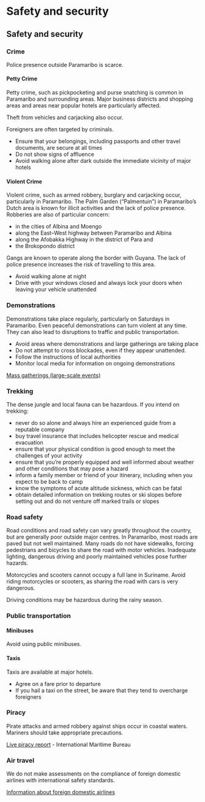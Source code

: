 # Safety and security

## Safety and security

### Crime

Police presence outside Paramaribo is scarce.

#### Petty Crime

Petty crime, such as pickpocketing and purse snatching is common in Paramaribo and surrounding areas. Major business districts and shopping areas and areas near popular hotels are particularly affected.

Theft from vehicles and carjacking also occur.

Foreigners are often targeted by criminals.

* Ensure that your belongings, including passports and other travel documents, are secure at all times
* Do not show signs of affluence
* Avoid walking alone after dark outside the immediate vicinity of major hotels

#### Violent Crime

Violent crime, such as armed robbery, burglary and carjacking occur, particularly in Paramaribo. The Palm Garden (“Palmentuin”) in Paramaribo’s Dutch area is known for illicit activities and the lack of police presence. Robberies are also of particular concern:

* in the cities of Albina and Moengo
* along the East–West highway between Paramaribo and Albina
* along the Afobakka Highway in the district of Para and
* the Brokopondo district

Gangs are known to operate along the border with Guyana. The lack of police presence increases the risk of travelling to this area.

* Avoid walking alone at night
* Drive with your windows closed and always lock your doors when leaving your vehicle unattended

### Demonstrations

Demonstrations take place regularly, particularly on Saturdays in Paramaribo. Even peaceful demonstrations can turn violent at any time. They can also lead to disruptions to traffic and public transportation.

* Avoid areas where demonstrations and large gatherings are taking place
* Do not attempt to cross blockades, even if they appear unattended.
* Follow the instructions of local authorities
* Monitor local media for information on ongoing demonstrations

[Mass gatherings (large-scale events)](https://travel.gc.ca/travelling/health-safety/mass-gatherings)

### Trekking

The dense jungle and local fauna can be hazardous. If you intend on trekking:

* never do so alone and always hire an experienced guide from a reputable company
* buy travel insurance that includes helicopter rescue and medical evacuation
* ensure that your physical condition is good enough to meet the challenges of your activity
* ensure that you’re properly equipped and well informed about weather and other conditions that may pose a hazard
* inform a family member or friend of your itinerary, including when you expect to be back to camp
* know the symptoms of acute altitude sickness, which can be fatal
* obtain detailed information on trekking routes or ski slopes before setting out and do not venture off marked trails or slopes

### Road safety

Road conditions and road safety can vary greatly throughout the country, but are generally poor outside major centres. In Paramaribo, most roads are paved but not well maintained. Many roads do not have sidewalks, forcing pedestrians and bicycles to share the road with motor vehicles. Inadequate lighting, dangerous driving and poorly maintained vehicles pose further hazards.

Motorcycles and scooters cannot occupy a full lane in Suriname. Avoid riding motorcycles or scooters, as sharing the road with cars is very dangerous.

Driving conditions may be hazardous during the rainy season.

### Public transportation

#### Minibuses

Avoid using public minibuses.

#### Taxis

Taxis are available at major hotels.

* Agree on a fare prior to departure
* If you hail a taxi on the street, be aware that they tend to overcharge foreigners

### Piracy

Pirate attacks and armed robbery against ships occur in coastal waters. Mariners should take appropriate precautions.

[Live piracy report](https://icc-ccs.org/index.php/piracy-reporting-centre) - International Maritime Bureau

### Air travel

We do not make assessments on the compliance of foreign domestic airlines with international safety standards.

[Information about foreign domestic airlines](https://travel.gc.ca/air/in-flight-safety#other)